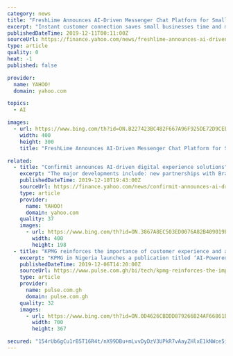 ```yaml
---
category: news
title: "FreshLime Announces AI-Driven Messenger Chat Platform for Small Business Enabling a New Buying Experience Between Local Businesses and Consumers"
excerpt: "Instant customer connection saves small businesses time and money in developing strong relationships at the exact moment consumers have high intent to purchase LEHI, Utah, Dec. 10, 2019 /PRNewswire/ -- FreshLime, a leading Customer Connection Platform for small businesses, announced the release of its Messenger Chat Platform this week, an AI ..."
publishedDateTime: 2019-12-11T00:11:00Z
sourceUrl: https://finance.yahoo.com/news/freshlime-announces-ai-driven-messenger-153000959.html
type: article
quality: 0
heat: -1
published: false

provider:
  name: YAHOO!
  domain: yahoo.com

topics:
  - AI

images:
  - url: https://www.bing.com/th?id=ON.B227423BC482F667A96F925DE72D9CEE
    width: 400
    height: 300
    title: "FreshLime Announces AI-Driven Messenger Chat Platform for Small Business Enabling a New Buying Experience Between Local Businesses and Consumers"

related:
  - title: "Confirmit announces AI-driven digital experience solutions"
    excerpt: "The major developments include: new partnerships with Brandwatch and Tealium, a new Digital Feedback module for easily configuring web and app intercepts, and enhanced, AI-driven text analytics. This combination enables businesses to intelligently analyze and act on digital feedback across key digital channels of social, app and online."
    publishedDateTime: 2019-12-10T19:43:00Z
    sourceUrl: https://finance.yahoo.com/news/confirmit-announces-ai-driven-digital-140300579.html
    type: article
    provider:
      name: YAHOO!
      domain: yahoo.com
    quality: 37
    images:
      - url: https://www.bing.com/th?id=ON.3867A8EC503ED0076A82B409019EA7A0
        width: 400
        height: 198
  - title: "KPMG reinforces the importance of customer experience and artificial intelligence"
    excerpt: "KPMG in Nigeria launches a publication titled ‘AI-Powered Transformation’ to reinforce customer experience and artificial intelligence at its 2019 Digital Summit in Lagos The KPMG Digital Summit 2019 is part of series of events by KPMG to provide insights to organisations on how to leverage digital to create transformational value ..."
    publishedDateTime: 2019-12-06T14:20:00Z
    sourceUrl: https://www.pulse.com.gh/bi/tech/kpmg-reinforces-the-importance-of-customer-experience-and-artificial-intelligence/x667qwv
    type: article
    provider:
      name: pulse.com.gh
      domain: pulse.com.gh
    quality: 32
    images:
      - url: https://www.bing.com/th?id=ON.0D4626CBDDD879266B24AF66861BC791
        width: 700
        height: 367

secured: "154rUb6gCu1rB5T16R4t/nX99DBu+mLvvDyDzV3UPkR7vAayZHlxE1kNWce5ia5807e0+/1sOVabEbuFHItDayJxCQtfpFbrXoyzgwSUO0wIl3hTXarNjoX6YNpOqWQttTyxKFNreU7FQOGO2Y0RMN0dWmtAD7cuSz1OG1srg4UADPfh1D82cB/7BicUzGkqQp48CmsgG2fd5AWN4XawcEBRhjvkz+nhLIkT86AiziGDgYcGFeOXKmrzvKjEkTBgI0hGsqxnlDl3gpZ+JMNGpw==;65YdRlofrLVwMrHzAAcEvA=="
---
```


